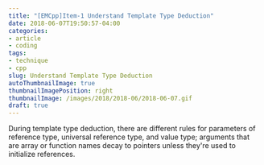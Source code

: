 ```yaml
---
title: "[EMCpp]Item-1 Understand Template Type Deduction"
date: 2018-06-07T19:50:57-04:00
categories:
- article
- coding
tags:
- technique
- cpp
slug: Understand Template Type Deduction
autoThumbnailImage: true
thumbnailImagePosition: right
thumbnailImage: /images/2018/2018-06/2018-06-07.gif
draft: true
---
```


During template type deduction, there are different rules for parameters of reference type, universal reference type, and value type; arguments that are array or function names decay to pointers unless they're used to initialize references.
<!--more-->